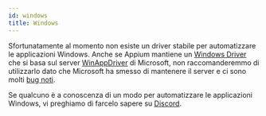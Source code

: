 ```yaml
---
id: windows
title: Windows
---
```


Sfortunatamente al momento non esiste un driver stabile per automatizzare le applicazioni Windows. Anche se Appium mantiene un [Windows Driver](https://github.com/appium/appium-windows-driver) che si basa sul server [WinAppDriver](https://github.com/microsoft/WinAppDriver) di Microsoft, non raccomanderemmo di utilizzarlo dato che Microsoft ha smesso di mantenere il server e ci sono molti [bug noti](https://github.com/search?q=repo%3Amicrosoft%2FWinAppDriver+webdriverio&type=issues).

Se qualcuno è a conoscenza di un modo per automatizzare le applicazioni Windows, vi preghiamo di farcelo sapere su [Discord](https://discord.webdriver.io).